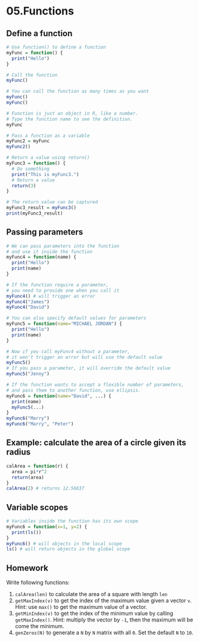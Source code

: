 <h1>05.Functions</h1>

<h2>Define a function</h2>

```r
# Use function() to define a function
myFunc = function() {
  print("Hello")
}

# Call the function
myFunc()

# You can call the function as many times as you want
myFunc()
myFunc()

# Function is just an object in R, like a number.
# Type the function name to see the definition.
myFunc

# Pass a function as a variable
myFunc2 = myFunc
myFunc2()

# Return a value using return()
myFunc3 = function() {
  # Do something
  print("This is myFunc3.")
  # Return a value
  return(3)
}

# The return value can be captured
myFunc3_result = myFunc3()
print(myFunc3_result)
```

<h2>Passing parameters</h2>

```r
# We can pass parameters into the function
# and use it inside the function
myFunc4 = function(name) {
  print("Hello")
  print(name)
}

# If the function require a parameter, 
# you need to provide one when you call it
myFunc4() # will trigger an error
myFunc4("James")
myFunc4("David")

# You can also specify default values for parameters
myFunc5 = function(name="MICHAEL JORDAN") {
  print("Hello")
  print(name)
}

# Now if you call myFunc4 without a parameter,
# it won't trigger an error but will use the default value
myFunc5()
# If you pass a parameter, it will override the default value
myFunc5("Jenny")

# If the function wants to accept a flexible number of parameters,
# and pass them to another function, use ellipsis.
myFunc6 = function(name="David", ...) {
  print(name)
  myFunc5(...)
}
myFunc6("Marry")
myFunc6("Marry", "Peter")


```

<h2>Example: calculate the area of a circle given its radius</h2>

```r
calArea = function(r) {
  area = pi*r^2
  return(area)
}
calArea(2) # returns 12.56637
```

<h2>Variable scopes</h2>

```r
# Variables inside the function has its own scope
myFunc6 = function(x=1, y=2) {
  print(ls())
}
myFunc6() # will objects in the local scope
ls() # will return objects in the global scope
```

<h2>Homework</h2>
<p>Write following functions: </p>
<ol>
  <li><code>calArea(len)</code> to calculate the area of a square with length <code>len</code></li>
  <li><code>getMaxIndex(v)</code> to get the index of the maximum value given a vector <code>v</code>. Hint: use <code>max()</code> to get the maximum value of a vector.</li>
  <li><code>getMinIndex(v)</code> to get the index of the minimum value by calling <code>getMaxIndex()</code>. Hint: multiply the vector by <code>-1</code>, then the maximum will be come the minimum.</li>
  <li><code>genZeros(N)</code> to generate a <code>N</code> by <code>N</code> matrix with all <code>0</code>. Set the default <code>N</code> to <code>10</code>.</li>
</ol>
